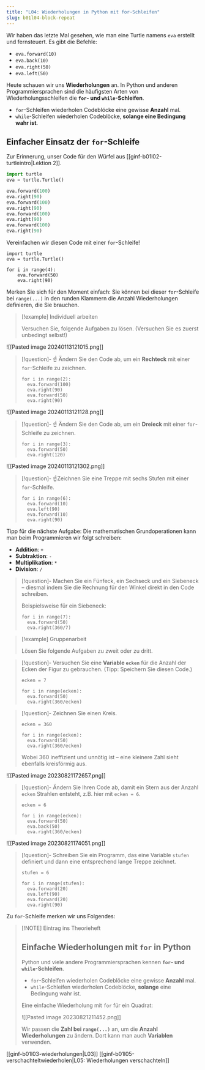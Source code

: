 ```yaml
---
title: "L04: Wiederholungen in Python mit for-Schleifen"
slug: b01l04-block-repeat
---
```


Wir haben das letzte Mal gesehen, wie man eine Turtle namens `eva` erstellt und fernsteuert. Es gibt die Befehle:
- `eva.forward(10)`
- `eva.back(10)`
- `eva.right(50)`
- `eva.left(50)`

Heute schauen wir uns **Wiederholungen** an. In Python und anderen Programmiersprachen sind die häufigsten Arten von Wiederholungsschleifen die **`for`- und `while`-Schleifen**. 

- `for`-Schleifen wiederholen Codeblöcke eine gewisse **Anzahl** mal.
- `while`-Schleifen wiederholen Codeblöcke, **solange eine Bedingung wahr ist**.

## Einfacher Einsatz der `for`-Schleife

Zur Erinnerung, unser Code für den Würfel aus [[ginf-b01l02-turtleintro|Lektion 2]].

```python
import turtle
eva = turtle.Turtle()

eva.forward(100)
eva.right(90)
eva.forward(100)
eva.right(90)
eva.forward(100)
eva.right(90)
eva.forward(100)
eva.right(90)
```

Vereinfachen wir diesen Code mit einer `for`-Schleife!

```turtle
import turtle
eva = turtle.Turtle()

for i in range(4):
	eva.forward(50)
	eva.right(90)
```

Merken Sie sich für den Moment einfach: Sie können bei dieser `for`-Schleife bei `range(...)` in den runden Klammern die Anzahl Wiederholungen definieren, die Sie brauchen.

> [!example] Individuell arbeiten
> 
> Versuchen Sie, folgende Aufgaben zu lösen. (Versuchen Sie es zuerst unbedingt selbst!)

![[Pasted image 20240113121015.png]]

> [!question]- ☝️ Ändern Sie den Code ab, um ein **Rechteck** mit einer `for`-Schleife zu zeichnen.
> ```
> for i in range(2):
> 	eva.forward(100)
> 	eva.right(90)
> 	eva.forward(50)
> 	eva.right(90)
> ```

![[Pasted image 20240113121128.png]]
> [!question]- ☝️ Ändern Sie den Code ab, um ein **Dreieck** mit einer `for`-Schleife zu zeichnen.
> ```
> for i in range(3):
> 	eva.forward(50)
> 	eva.right(120)
> ```

![[Pasted image 20240113121302.png]]
> [!question]- ☝️Zeichnen Sie eine Treppe mit sechs Stufen mit einer `for`-Schleife.
> 
> ```
> for i in range(6):
> 	eva.forward(10)
> 	eva.left(90)
> 	eva.forward(10)
> 	eva.right(90)
> ```

Tipp für die nächste Aufgabe: Die mathematischen Grundoperationen kann man beim Programmieren wir folgt schreiben:

- **Addition**: `+` 
- **Subtraktion**: `-`
- **Multiplikation**: `*`
- **Division**: `/`

> [!question]- Machen Sie ein Fünfeck, ein Sechseck und ein Siebeneck – diesmal indem Sie die Rechnung für den Winkel direkt in den Code schreiben.
> 
> Beispielsweise für ein Siebeneck:
> ```
> for i in range(7):
> 	eva.forward(50)
> 	eva.right(360/7)
> ```

> [!example] Gruppenarbeit
> 
> Lösen Sie folgende Aufgaben zu zweit oder zu dritt.

> [!question]- Versuchen Sie eine **Variable `ecken`** für die Anzahl der Ecken der Figur zu gebrauchen. (Tipp: Speichern Sie diesen Code.)
> ```
> ecken = 7
> 
> for i in range(ecken):
> 	eva.forward(50)
> 	eva.right(360/ecken)
> ```

> [!question]- Zeichnen Sie einen Kreis.
> ```
> ecken = 360
> 
> for i in range(ecken):
> 	eva.forward(50)
> 	eva.right(360/ecken)
> ```
> Wobei 360 ineffizient und unnötig ist – eine kleinere Zahl sieht ebenfalls kreisförmig aus.

![[Pasted image 20230821172657.png]]

> [!question]- Ändern Sie Ihren Code ab, damit ein Stern aus der Anzahl `ecken` Strahlen entsteht, z.B. hier mit `ecken = 6`. 
> 
> ```
> ecken = 6
> 
> for i in range(ecken):
> 	eva.forward(50)
> 	eva.back(50)
> 	eva.right(360/ecken)
> ```

![[Pasted image 20230821174051.png]]
> [!question]- Schreiben Sie ein Programm, das eine Variable `stufen` definiert und dann eine entsprechend lange Treppe zeichnet.
> 
> ```
> stufen = 6
> 
> for i in range(stufen):
> 	eva.forward(20)
> 	eva.left(90)
> 	eva.forward(20)
> 	eva.right(90)
> ```

Zu `for`-Schleife merken wir uns Folgendes:

> [!NOTE] Eintrag ins Theorieheft
> 
> ## Einfache Wiederholungen mit `for` in Python
> 
> Python und viele andere Programmiersprachen kennen **`for`- und `while`-Schleifen**. 
> 
> - `for`-Schleifen wiederholen Codeblöcke eine gewisse **Anzahl** mal.
> - `while`-Schleifen wiederholen Codeblöcke, **solange** eine Bedingung wahr ist.
 >
> Eine einfache Wiederholung mit `for` für ein Quadrat:
> 
> ![[Pasted image 20230821211452.png]]
> 
> Wir passen die **Zahl bei `range(...)`** an, um die **Anzahl Wiederholungen** zu ändern. Dort kann man auch **Variablen** verwenden.

[[ginf-b01l03-wiederholungen|L03]]
[[ginf-b01l05-verschachteltwiederholen|L05: Wiederholungen verschachteln]]